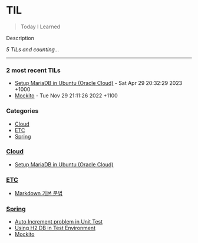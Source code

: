 # TIL
> Today I Learned

Description


_5 TILs and counting..._

---

### 2 most recent TILs

- [Setup MariaDB in Ubuntu (Oracle Cloud)](Cloud/MariaDbSetup.md) - Sat Apr 29 20:32:29 2023 +1000
- [Mockito](Spring/Mockito.md) - Tue Nov 29 21:11:26 2022 +1100

### Categories

- [Cloud](#Cloud)
- [ETC](#ETC)
- [Spring](#Spring)

### [Cloud](#Cloud)
- [Setup MariaDB in Ubuntu (Oracle Cloud)](Cloud/MariaDbSetup.md)

### [ETC](#ETC)
- [Markdown 기본 문법](ETC/Markdown-basic-syntex.md)

### [Spring](#Spring)
- [Auto Increment problem in Unit Test](Spring/AutoIncrementInTestDB.md)
- [Using H2 DB in Test Environment](Spring/DataJPATestDbSetting.md)
- [Mockito](Spring/Mockito.md)

[1]: https://simonwillison.net/2020/Apr/20/self-rewriting-readme/
[2]: https://github.com/jbranchaud/til

